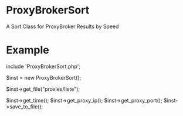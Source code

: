 # ProxyBrokerSort
A Sort Class for ProxyBroker Results by Speed

# Example

include 'ProxyBrokerSort.php';

$inst = new ProxyBrokerSort();
 
$inst->get_file("proxies/liste");
 
$inst->get_time();
$inst->get_proxy_ip();
$inst->get_proxy_port();
$inst->save_to_file();
